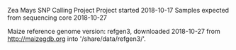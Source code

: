 Zea Mays SNP Calling Project
Project started 2018-10-17
Samples expected from sequencing core 2018-10-27


Maize reference genome version: refgen3, downloaded 2018-10-27 from http://maizegdb.org into '/share/data/refgen3/'.
